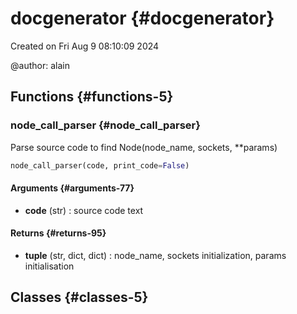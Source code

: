# docgenerator {#docgenerator}


Created on Fri Aug  9 08:10:09 2024

@author: alain


## Functions {#functions-5}

### node_call_parser {#node_call_parser}

Parse source code to find Node(node_name, sockets, **params)

``` python
node_call_parser(code, print_code=False)
```



#### Arguments {#arguments-77}

- **code** (str) : source code text

#### Returns {#returns-95}

- **tuple** (str, dict, dict) : node_name, sockets initialization, params initialisation

## Classes {#classes-5}


